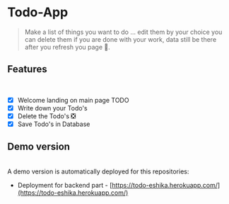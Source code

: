 # Todo-App

> Make a list of things you want to do ... edit them by your choice you can delete them if you are done with your work, data still be there after you refresh you page 🥰. 

## Features
</br>

- [x] Welcome landing on main page TODO
- [x] Write down your Todo's
- [x] Delete the Todo's ❎
- [x] Save Todo's in Database 

## Demo version
</br>
A demo version is automatically deployed for this repositories:

- Deployment for backend part - [https://todo-eshika.herokuapp.com/](https://todo-eshika.herokuapp.com/)
